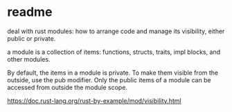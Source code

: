 # readme

deal with rust modules: how to arrange code and manage its visibility, either public or private.

a module is a collection of items: functions, structs, traits, impl blocks, and other modules.

By default, the items in a module is private. To make them visible from the outside, use the pub modifier. Only the public items of a module can be accessed from outside the module scope.

https://doc.rust-lang.org/rust-by-example/mod/visibility.html

